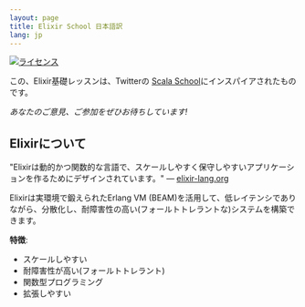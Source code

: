 ```yaml
---
layout: page
title: Elixir School 日本語訳
lang: jp
---
```


[![ライセンス](//img.shields.io/badge/license-MIT-brightgreen.svg)](http://opensource.org/licenses/MIT)

この、Elixir基礎レッスンは、Twitterの [Scala School](http://twitter.github.io/scala_school/)にインスパイアされたものです。

_あなたのご意見、ご参加をぜひお待ちしています!_

## Elixirについて

"Elixirは動的かつ関数的な言語で、スケールしやすく保守しやすいアプリケーションを作るためにデザインされています。" — [elixir-lang.org](http://elixir-lang.org/)

Elixirは実環境で鍛えられたErlang VM (BEAM)を活用して、低レイテンシでありながら、分散化し、耐障害性の高い(フォールトトレラントな)システムを構築できます。

__特徴__:

+ スケールしやすい
+ 耐障害性が高い(フォールトトレラント)
+ 関数型プログラミング
+ 拡張しやすい
